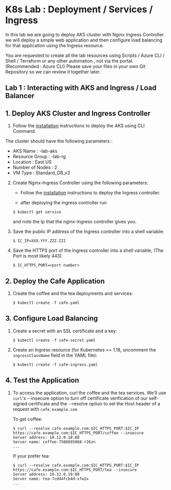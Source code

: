 ﻿# K8s Lab : Deployment / Services / Ingress

In this lab we are going to deploy AKS cluster with Nginx Ingress Controller.  we will deploy a simple web application and then configure load balancing for that application using the Ingress resource.

You are requested to create all the lab resources using Scripts /  Azure CLI / Shell / Terraform or any other automation , not via the portal.
(Recommended : Azure CLI)
Please save your files in your own Git Repository so we can review it together later.

## Lab 1 : Interacting with AKS and Ingress / Load Balancer

## 1. Deploy AKS Cluster and Ingress Controller

1. Follow the [installation](https://docs.microsoft.com/en-us/azure/aks/kubernetes-walkthrough) instructions to deploy the AKS using CLI Command.

The cluster should have the following parameters : 

- AKS Name : <your-name>-lab-aks
- Resource Group : <your-name>-lab-rg
- Location : East US
- Number of Nodes : 2
- VM Type : Standard_D8_v3

2. Create Nginx-Ingress Controller using the following parameters:

    - Follow the [installation](https://docs.nginx.com/nginx-ingress-controller/installation/installation-with-helm/) instructions to deploy the Ingress controller.
    
    - after deploying the ingress controller run 
    ```
    $ kubectl get service 
    ```
    and note the Ip that the nginx-ingress controller gives you.

3. Save the public IP address of the Ingress controller into a shell variable:
    ```
    $ IC_IP=XXX.YYY.ZZZ.III
    ```
4. Save the HTTPS port of the Ingress controller into a shell variable, (The Port is most likely 443)
    ```
    $ IC_HTTPS_PORT=<port number>
    ```

## 2. Deploy the Cafe Application

1. Create the coffee and the tea deployments and services:
    ```
    $ kubectl create -f cafe.yaml
    ```

## 3. Configure Load Balancing

1. Create a secret with an SSL certificate and a key:
    ```
    $ kubectl create -f cafe-secret.yaml
    ```

2. Create an Ingress resource (for Kubernetes >= 1.18, uncomment the ```ingressClassName``` field in the YAML file):
    ```
    $ kubectl create -f cafe-ingress.yaml
    ```

## 4. Test the Application

1. To access the application, curl the coffee and the tea services. We'll use ```curl```'s --insecure option to turn off certificate verification of our self-signed
certificate and the --resolve option to set the Host header of a request with ```cafe.example.com```
    
    To get coffee:
    ```
    $ curl --resolve cafe.example.com:$IC_HTTPS_PORT:$IC_IP https://cafe.example.com:$IC_HTTPS_PORT/coffee --insecure
    Server address: 10.12.0.18:80
    Server name: coffee-7586895968-r26zn
    ...
    ```
    If your prefer tea:
    ```
    $ curl --resolve cafe.example.com:$IC_HTTPS_PORT:$IC_IP https://cafe.example.com:$IC_HTTPS_PORT/tea --insecure
    Server address: 10.12.0.19:80
    Server name: tea-7cd44fcb4d-xfw2x
    ...
    ```
